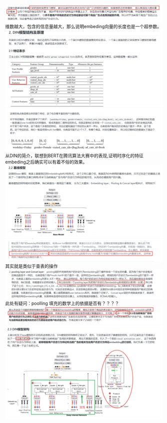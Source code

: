 ![image](img/DIN/1.png)
维数越大，包含的信息量越大，那么说明embeding向量的长度也是一个超参数。
![image](img/DIN/2.png)
![image](img/DIN/3.png)
从DIN的简介，联想到BERT在腾讯算法大赛中的表现,证明时序化的特征embeding之后确实可以有着不俗的效果。
![image](img/DIN/4.png)
![image](img/DIN/5.png)
其实就是类似于查表的操作
![image](img/DIN/6.png)
此处有疑问：poolling 填充的数学上的依据是否有？？？？
![image](img/DIN/7.png)
![image](img/DIN/8.png)



